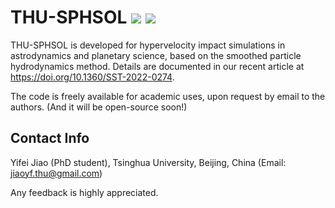 # THU-SPHSOL <img src="https://img.shields.io/badge/version-v1.4-brightgreen"> <img src="https://img.shields.io/badge/platform-linux--64-blue">
<!-- <img src="https://github.com/jiaoyf16/THU-SPHSOL/blob/main/Doc/mylogo.png" width="600px"> -->
THU-SPHSOL is developed for hypervelocity impact simulations in astrodynamics and planetary science, based on the smoothed particle hydrodynamics method. Details are documented in our recent article at https://doi.org/10.1360/SST-2022-0274.

The code is freely available for academic uses, upon request by email to the authors. (And it will be open-source soon!)

## Contact Info
Yifei Jiao (PhD student), Tsinghua University, Beijing, China (Email: jiaoyf.thu@gmail.com)

Any feedback is highly appreciated.
